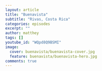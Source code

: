 ```yaml
---
layout: article
title: "Buenavista"
subtitle: "Rivas, Costa Rica"
categories: episodes
excerpt: ""
author: matthey
tags: []
youtube_id: "WQpd8Q9BSMI"
image:
  cover: buenavista/buenavista-cover.jpg
  feature: buenavista/buenavista-hero.jpg
comments: true
---
```

